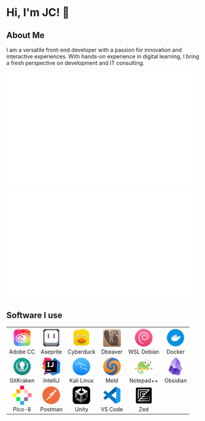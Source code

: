 # Hi, I'm JC! 👋

## About Me
I am a versatile front-end developer with a passion for innovation and interactive experiences. With hands-on experience in digital learning, I bring a fresh perspective on development and IT consulting.

![](https://raw.githubusercontent.com/realjck/github-stats/master/generated/languages.svg#gh-dark-mode-only)
![](https://raw.githubusercontent.com/realjck/github-stats/master/generated/languages.svg#gh-light-mode-only)

## Software I use

<table>
  <tr>
    <td align="center"><img src="icons/adobe.png" width="50"><br>Adobe CC</td>
    <td align="center"><img src="icons/aseprite.png" width="50"><br>Aseprite</td>
    <td align="center"><img src="icons/cyberduck.png" width="50"><br>Cyberduck</td>
    <td align="center"><img src="icons/dbeaver.png" width="50"><br>Dbeaver</td>
    <td align="center"><img src="icons/debian.png" width="50"><br>WSL Debian</td>
    <td align="center"><img src="icons/docker.png" width="50"><br>Docker</td>
  </tr>
  <tr>
    <td align="center"><img src="icons/gitkraken.png" width="50"><br>GitKraken</td>
    <td align="center"><img src="icons/intellij.png" width="50"><br>IntelliJ</td>
    <td align="center"><img src="icons/kali.png" width="50"><br>Kali Linux</td>
    <td align="center"><img src="icons/meld.png" width="50"><br>Meld</td>
    <td align="center"><img src="icons/notepad++.png" width="50"><br>Notepad++</td>
    <td align="center"><img src="icons/obsidian.png" width="50"><br>Obsidian</td>
  </tr>
  <tr>
    <td align="center"><img src="icons/pico8.png" width="50"><br>Pico-8</td>
    <td align="center"><img src="icons/postman.png" width="50"><br>Postman</td>
    <td align="center"><img src="icons/unity.png" width="50"><br>Unity</td>
    <td align="center"><img src="icons/vscode.png" width="50"><br>VS Code</td>
    <td align="center"><img src="icons/zed.png" width="50"><br>Zed</td>
  </tr>
</table>
